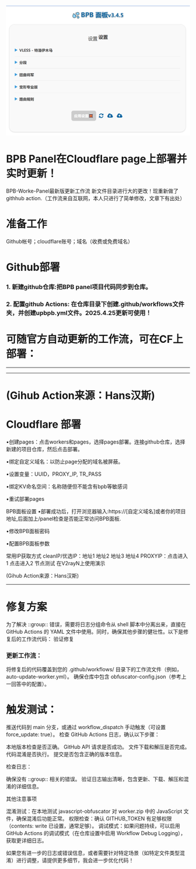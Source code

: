 ![示例图片](https://github.com/macsur/AutoUpdatePages/blob/main/2025-09-05_161109.png)

# BPB Panel在Cloudflare page上部署并实时更新！
BPB-Worke-Panel最新版更新工作流
新文件目录进行大的更改！现重新做了githhub action.（工作流来自互联网，本人只进行了简单修改，文章下有出处）

# 准备工作
Github帐号；cloudflare账号；域名（收费或免费域名）

# Github部署
### 1. 新建github仓库:把BPB panel项目代码同步到仓库。

### 2. 配置github Actions: 在仓库目录下创建.github/workflows文件夹，并创建upbpb.yml文件。2025.4.25更新可使用！

# 可随官方自动更新的工作流，可在CF上部署：
---

---
# (Gihub Action来源：Hans汉斯)

# Cloudflare 部署
•创建pages：点击workers和pages，选择pages部署。连接github仓库，选择新建的项目仓库，然后点击部署。

•绑定自定义域名：以防止page分配的域名被屏蔽。

•设置变量：UUID，PROXY_IP, TR_PASS

•绑定KV命名空间：名称随便但不能含有bpb等敏感词

•重试部署pages

BPB面板设置
•部署成功后，打开浏览器输入:https://[自定义域名]或者你的项目地址,后面加上/panel检查是否能正常访问BPB面板.

•修改BPB面板密码

•配置BPB面板参数

常用IP获取方式
cleanIP/优选IP：地址1  地址2  地址3  地址4
PROXYIP：点击进入1  点击进入2
节点测试
在V2rayN上使用演示

(Gihub Action来源：Hans汉斯)

---

# 修复方案
为了解决 ::group:: 错误，需要将日志分组命令从 shell 脚本中分离出来，直接在 GitHub Actions 的 YAML 文件中使用。同时，确保其他步骤的健壮性。以下是修复后的工作流代码：
验证修复

### 更新工作流：

将修复后的代码覆盖到您的 .github/workflows/ 目录下的工作流文件（例如，auto-update-worker.yml）。
确保仓库中包含 obfuscator-config.json（参考上一回答中的配置）。


# 触发测试：

推送代码到 main 分支，或通过 workflow_dispatch 手动触发（可设置 force_update: true）。
检查 GitHub Actions 日志，确认以下步骤：

本地版本检查是否正确。
GitHub API 请求是否成功。
文件下载和解压是否完成。
代码混淆是否执行。
提交是否包含正确的版本信息。




检查日志：

确保没有 ::group:: 相关的错误。
验证日志输出清晰，包含更新、下载、解压和混淆的详细信息。




其他注意事项

混淆测试：在本地测试 javascript-obfuscator 对 worker.zip 中的 JavaScript 文件，确保混淆后功能正常。
权限检查：确认 GITHUB_TOKEN 有足够权限（contents: write 已设置，通常足够）。
调试模式：如果问题持续，可以启用 GitHub Actions 的调试模式（在仓库设置中启用 Workflow Debug Logging），获取更详细日志。

如果您有进一步的日志或错误信息，或者需要针对特定场景（如特定文件类型混淆）进行调整，请提供更多细节，我会进一步优化代码！
